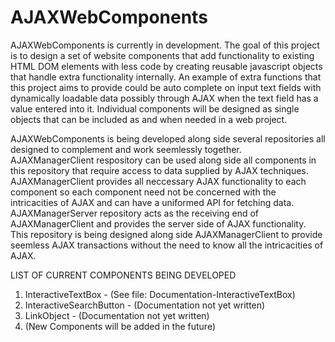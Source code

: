 # AJAXWebComponents

AJAXWebComponents is currently in development.  The goal of this project is to design a set of website components that add functionality to existing HTML DOM elements with less code by creating reusable javascript objects that handle extra functionality internally.  An example of extra functions that this project aims to provide could be auto complete on input text fields with dynamically loadable data possibly through AJAX when the text field has a value entered into it.  Individual components will be designed as single objects that can be included as and when needed in a web project.

AJAXWebComponents is being developed along side several repositories all designed to complement and work seemlessly together.  AJAXManagerClient respository can be used along side all components in this repository that require access to data supplied by AJAX techniques.  AJAXManagerClient provides all neccessary AJAX functionality to each component so each component need not be concerned with the intricacities of AJAX and can have a uniformed API for fetching data.
AJAXManagerServer repository acts as the receiving end of AJAXManagerClient and provides the server side of AJAX functionality.  This repository is being designed along side AJAXManagerClient to provide seemless AJAX transactions without the need to know all the intricacities of AJAX.

LIST OF CURRENT COMPONENTS BEING DEVELOPED

1. InteractiveTextBox - (See file: Documentation-InteractiveTextBox)
2. InteractiveSearchButton - (Documentation not yet written)
3. LinkObject - (Documentation not yet written)
4. (New Components will be added in the future)
